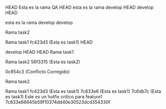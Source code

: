 HEAD
Esta es la rama QA
HEAD
esta es la rama develop
HEAD
develop
HEAD

esta es la rama develop
develop

Rama task2

Rama task1
fc423d3 (Esta es task1)
HEAD

develop
HEAD
HEAD
Rama task1

Rama task2
56f3315 (Esta es task2)

0c854c3 (Conflicto Corregido)



Rama task2

Rama task1
fc423d3 (Esta es task1)
7c833e6 (Esta es task1)
7c6db7c (Esta es task1)
Este es un hotfix critico para feature1
 7c833e66645b59f10374dd40e30523dcd354330f
